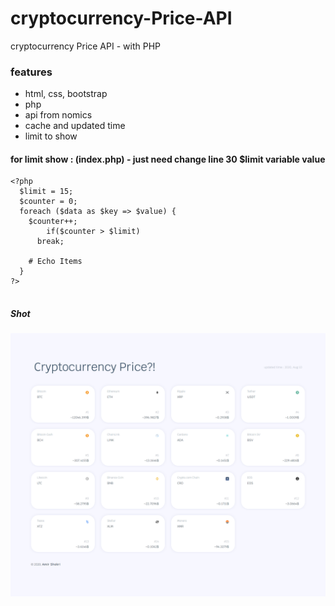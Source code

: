 # cryptocurrency-Price-API
cryptocurrency Price API - with PHP

### features
* html, css, bootstrap
* php
* api from nomics
* cache and updated time
* limit to show

#### for limit show : (index.php) - just need change line 30 $limit variable value
```
<?php
  $limit = 15;
  $counter = 0;
  foreach ($data as $key => $value) {
    $counter++;
		if($counter > $limit)
      break;
          
    # Echo Items
  }
?>
 
```

##### Shot
![cryptocurrency Price API](https://github.com/amirshnll/cryptocurrency-Price-API/raw/master/shot.png)
